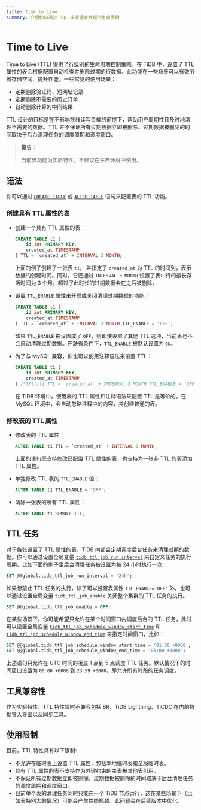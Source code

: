 ```yaml
---
title: Time to Live
summary: 介绍如何通过 SQL 来管理表数据的生命周期
---
```


# Time to Live

Time to Live (TTL) 提供了行级别的生命周期控制策略。在 TiDB 中，设置了 TTL 属性的表会根据配置自动检查并删除过期的行数据。此功能在一些场景可以有效节省存储空间、提升性能。一些常见的使用场景：

* 定期删除验证码、短网址记录
* 定期删除不需要的历史订单
* 自动删除计算的中间结果

TTL 设计的目标是在不影响在线读写负载的前提下，帮助用户周期性且及时地清理不需要的数据。TTL 并不保证所有过期数据立即被删除，过期数据被删除的时间取决于后台清理任务的调度周期和调度窗口。

> **警告：**
>
> 当前该功能为实验特性，不建议在生产环境中使用。

## 语法

你可以通过 [`CREATE TABLE`](/sql-statements/sql-statement-create-table.md) 或 [`ALTER TABLE`](/sql-statements/sql-statement-alter-table.md) 语句来配置表的 TTL 功能。

### 创建具有 TTL 属性的表

- 创建一个具有 TTL 属性的表：

    ```sql
    CREATE TABLE t1 (
        id int PRIMARY KEY,
        created_at TIMESTAMP
    ) TTL = `created_at` + INTERVAL 3 MONTH;
    ```

    上面的例子创建了一张表 `t1`， 并指定了 `created_at` 为 TTL 的时间列，表示数据的创建时间。同时，它还通过 `INTERVAL 3 MONTH` 设置了表中行的最长存活时间为 3 个月。超过了此时长的过期数据会在之后被删除。

- 设置 `TTL_ENABLE` 属性来开启或关闭清理过期数据的功能：

    ```sql
    CREATE TABLE t1 (
        id int PRIMARY KEY,
        created_at TIMESTAMP
    ) TTL = `created_at` + INTERVAL 3 MONTH TTL_ENABLE = 'OFF';
    ```

    如果 `TTL_ENABLE` 被设置成了 `OFF`，则即使设置了其他 TTL 选项，当前表也不会自动清理过期数据。在缺省条件下，`TTL_ENABLE` 被默认设置为 `ON`。

- 为了与 MySQL 兼容，你也可以使用注释语法来设置 TTL：

    ```sql
    CREATE TABLE t1 (
        id int PRIMARY KEY,
        created_at TIMESTAMP
    ) /*T![ttl] TTL = `created_at` + INTERVAL 3 MONTH TTL_ENABLE = 'OFF'*/;
    ```

    在 TiDB 环境中，使用表的 TTL 属性和注释语法来配置 TTL 是等价的。在 MySQL 环境中，会自动忽略注释中的内容，并创建普通的表。

### 修改表的 TTL 属性

- 修改表的 TTL 属性：

    ```sql
    ALTER TABLE t1 TTL = `created_at` + INTERVAL 1 MONTH;
    ```

    上面的语句既支持修改已配置 TTL 属性的表，也支持为一张非 TTL 的表添加 TTL 属性。

- 单独修改 TTL 表的 `TTL_ENABLE` 值：

    ```sql
    ALTER TABLE t1 TTL_ENABLE = 'OFF';
    ```

- 清除一张表的所有 TTL 属性：

    ```sql
    ALTER TABLE t1 REMOVE TTL;
    ```

## TTL 任务

对于每张设置了 TTL 属性的表，TiDB 内部会定期调度后台任务来清理过期的数据。你可以通过设置全局变量 [`tidb_ttl_job_run_interval`](/system-variables.md#tidb_ttl_job_run_interval-从-v650-版本开始引入) 来自定义任务的执行周期，比如下面的例子里后台清理任务被设置为每 24 小时执行一次：

```sql
SET @@global.tidb_ttl_job_run_interval = '24h';
```

如果想禁止 TTL 任务的执行，除了可以设置表属性 `TTL_ENABLE='OFF'` 外，也可以通过设置全局变量 `tidb_ttl_job_enable` 关闭整个集群的 TTL 任务的执行。

```sql
SET @@global.tidb_ttl_job_enable = OFF;
```

在某些场景下，你可能希望只允许在某个时间窗口内调度后台的 TTL 任务，此时可以设置全局变量 [`tidb_ttl_job_schedule_window_start_time`](/system-variables.md#tidb_ttl_job_schedule_window_start_time-从-v650-版本开始引入) 和 [`tidb_ttl_job_schedule_window_end_time`](/system-variables.md#tidb_ttl_job_schedule_window_end_time-从-v650-版本开始引入) 来指定时间窗口，比如：

```sql
SET @@global.tidb_ttl_job_schedule_window_start_time = '01:00 +0000';
SET @@global.tidb_ttl_job_schedule_window_end_time = '05:00 +0000';
```

上述语句只允许在 UTC 时间的凌晨 1 点到 5 点调度 TTL 任务。默认情况下的时间窗口设置为 `00:00 +0000` 到 `23:59 +0000`，即允许所有时段的任务调度。

## 工具兼容性

作为实验特性，TTL 特性暂时不兼容包括 BR、TiDB Lightning、TiCDC 在内的数据导入导出以及同步工具。

## 使用限制

目前，TTL 特性具有以下限制:

* 不允许在临时表上设置 TTL 属性，包括本地临时表和全局临时表。
* 具有 TTL 属性的表不支持作为外键约束的主表被其他表引用。
* 不保证所有过期数据立即被删除，过期数据被删除的时间取决于后台清理任务的调度周期和调度窗口。
* 目前单个表的清理任务同时只能在一个 TiDB 节点运行，这在某些场景下（比如表特别大的情况）可能会产生性能瓶颈。此问题会在后续版本中优化。
